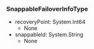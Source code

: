 ### SnappableFailoverInfoType
- recoveryPoint: System.Int64
  - None
- snappableId: System.String
  - None
